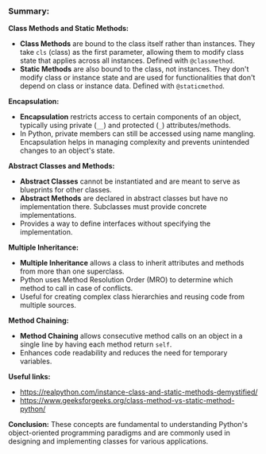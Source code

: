
### Summary:

**Class Methods and Static Methods:**
- **Class Methods** are bound to the class itself rather than instances. They take `cls` (class) as the first parameter, allowing them to modify class state that applies across all instances. Defined with `@classmethod`.
- **Static Methods** are also bound to the class, not instances. They don't modify class or instance state and are used for functionalities that don't depend on class or instance data. Defined with `@staticmethod`.


**Encapsulation:**
- **Encapsulation** restricts access to certain components of an object, typically using private (`__`) and protected (`_`) attributes/methods.
- In Python, private members can still be accessed using name mangling. Encapsulation helps in managing complexity and prevents unintended changes to an object's state.



**Abstract Classes and Methods:**
- **Abstract Classes** cannot be instantiated and are meant to serve as blueprints for other classes.
- **Abstract Methods** are declared in abstract classes but have no implementation there. Subclasses must provide concrete implementations.
- Provides a way to define interfaces without specifying the implementation.


**Multiple Inheritance:**
- **Multiple Inheritance** allows a class to inherit attributes and methods from more than one superclass.
- Python uses Method Resolution Order (MRO) to determine which method to call in case of conflicts.
- Useful for creating complex class hierarchies and reusing code from multiple sources.

**Method Chaining:**
- **Method Chaining** allows consecutive method calls on an object in a single line by having each method return `self`.
- Enhances code readability and reduces the need for temporary variables.

**Useful links:**
- https://realpython.com/instance-class-and-static-methods-demystified/
- https://www.geeksforgeeks.org/class-method-vs-static-method-python/

**Conclusion:**
These concepts are fundamental to understanding Python's object-oriented programming paradigms and are commonly used in designing and implementing classes for various applications.